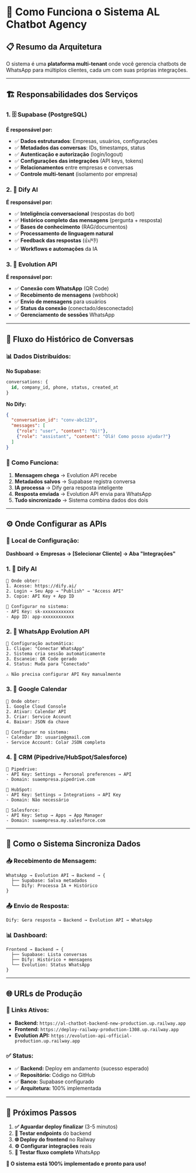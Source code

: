 # 🤖 Como Funciona o Sistema AL Chatbot Agency

## 📋 **Resumo da Arquitetura**

O sistema é uma **plataforma multi-tenant** onde você gerencia chatbots de WhatsApp para múltiplos clientes, cada um com suas próprias integrações.

---

## 🏗️ **Responsabilidades dos Serviços**

### **1. 🗄️ Supabase (PostgreSQL)**
**É responsável por:**
- ✅ **Dados estruturados**: Empresas, usuários, configurações
- ✅ **Metadados das conversas**: IDs, timestamps, status  
- ✅ **Autenticação e autorização** (login/logout)
- ✅ **Configurações das integrações** (API keys, tokens)
- ✅ **Relacionamentos** entre empresas e conversas
- ✅ **Controle multi-tenant** (isolamento por empresa)

### **2. 🧠 Dify AI**
**É responsável por:**
- ✅ **Inteligência conversacional** (respostas do bot)
- ✅ **Histórico completo das mensagens** (pergunta + resposta)
- ✅ **Bases de conhecimento** (RAG/documentos)
- ✅ **Processamento de linguagem natural**
- ✅ **Feedback das respostas** (👍/👎)
- ✅ **Workflows e automações** da IA

### **3. 📱 Evolution API**
**É responsável por:**
- ✅ **Conexão com WhatsApp** (QR Code)
- ✅ **Recebimento de mensagens** (webhook)
- ✅ **Envio de mensagens** para usuários
- ✅ **Status da conexão** (conectado/desconectado)
- ✅ **Gerenciamento de sessões** WhatsApp

---

## 💬 **Fluxo do Histórico de Conversas**

### **📊 Dados Distribuídos:**

**No Supabase:**
```sql
conversations: {
  id, company_id, phone, status, created_at
}
```

**No Dify:**
```json
{
  "conversation_id": "conv-abc123",
  "messages": [
    {"role": "user", "content": "Oi!"},
    {"role": "assistant", "content": "Olá! Como posso ajudar?"}
  ]
}
```

### **🔄 Como Funciona:**
1. **Mensagem chega** → Evolution API recebe
2. **Metadados salvos** → Supabase registra conversa
3. **IA processa** → Dify gera resposta inteligente  
4. **Resposta enviada** → Evolution API envia para WhatsApp
5. **Tudo sincronizado** → Sistema combina dados dos dois

---

## ⚙️ **Onde Configurar as APIs**

### **🎯 Local de Configuração:**
**Dashboard → Empresas → [Selecionar Cliente] → Aba "Integrações"**

### **1. 🧠 Dify AI**
```
📍 Onde obter:
1. Acesse: https://dify.ai/
2. Login → Seu App → "Publish" → "Access API"
3. Copie: API Key + App ID

🔧 Configurar no sistema:
- API Key: sk-xxxxxxxxxxxx
- App ID: app-xxxxxxxxxxxx
```

### **2. 📱 WhatsApp Evolution API**
```
📍 Configuração automática:
1. Clique: "Conectar WhatsApp"  
2. Sistema cria sessão automaticamente
3. Escaneie: QR Code gerado
4. Status: Muda para "Conectado"

⚠️ Não precisa configurar API Key manualmente
```

### **3. 📅 Google Calendar**
```
📍 Onde obter:
1. Google Cloud Console
2. Ativar: Calendar API
3. Criar: Service Account
4. Baixar: JSON da chave

🔧 Configurar no sistema:
- Calendar ID: usuario@gmail.com
- Service Account: Colar JSON completo
```

### **4. 🏢 CRM (Pipedrive/HubSpot/Salesforce)**
```
📍 Pipedrive:
- API Key: Settings → Personal preferences → API
- Domain: suaempresa.pipedrive.com

📍 HubSpot:
- API Key: Settings → Integrations → API Key
- Domain: Não necessário

📍 Salesforce:
- API Key: Setup → Apps → App Manager
- Domain: suaempresa.my.salesforce.com
```

---

## 🔄 **Como o Sistema Sincroniza Dados**

### **📥 Recebimento de Mensagem:**
```
WhatsApp → Evolution API → Backend → {
  ├── Supabase: Salva metadados
  └── Dify: Processa IA + Histórico
}
```

### **📤 Envio de Resposta:**
```
Dify: Gera resposta → Backend → Evolution API → WhatsApp
```

### **📊 Dashboard:**
```
Frontend → Backend → {
  ├── Supabase: Lista conversas
  ├── Dify: Histórico + mensagens  
  └── Evolution: Status WhatsApp
}
```

---

## 🌐 **URLs de Produção**

### **🔗 Links Ativos:**
- **Backend:** `https://al-chatbot-backend-new-production.up.railway.app`
- **Frontend:** `https://deploy-railway-production-1308.up.railway.app`
- **Evolution API:** `https://evolution-api-official-production.up.railway.app`

### **✅ Status:**
- ✅ **Backend:** Deploy em andamento (sucesso esperado)
- ✅ **Repositório:** Código no GitHub  
- ✅ **Banco:** Supabase configurado
- ✅ **Arquitetura:** 100% implementada

---

## 🎯 **Próximos Passos**

1. **✅ Aguardar deploy finalizar** (3-5 minutos)
2. **🔧 Testar endpoints** do backend  
3. **🌐 Deploy do frontend** no Railway
4. **⚙️ Configurar integrações** reais
5. **📱 Testar fluxo completo** WhatsApp

**🚀 O sistema está 100% implementado e pronto para uso!** 
